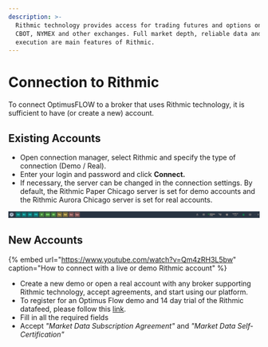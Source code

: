 ```yaml
---
description: >-
  Rithmic technology provides access for trading futures and options on CME,
  CBOT, NYMEX and other exchanges. Full market depth, reliable data and great
  execution are main features of Rithmic.
---
```


# Connection to Rithmic

To connect OptimusFLOW to a broker that uses Rithmic technology, it is sufficient to have \(or create a new\) account.

## Existing Accounts

* Open connection manager, select Rithmic and specify the type of connection \(Demo / Real\). 
* Enter your login and password and click **Connect.**
* If necessary, the server can be changed in the connection settings. By default, the Rithmic Paper Chicago server is set for demo accounts and the Rithmic Aurora Chicago server is set for real accounts.

![Enter login data for Rithmic, choose server type, and change connection settings if needed.](../.gitbook/assets/image%20%289%29.png)

## New Accounts

{% embed url="https://www.youtube.com/watch?v=Qm4zRH3L5bw" caption="How to connect with a live or demo Rithmic account" %}

* Create a new demo or open a real account with any broker supporting Rithmic technology, accept agreements, and start using our platform.
* To register for an Optimus Flow demo and 14 day trial of the Rithmic datafeed, please follow this [link](https://optimusfutures.com/OptimusFlow.php).
* Fill in all the required fields
* Accept _"Market Data Subscription Agreement"_ and _"Market Data Self-Certification"_


